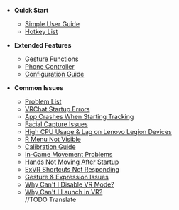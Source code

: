 
- __Quick Start__  

  - [Simple User Guide](/en/guide.md)
  - [Hotkey List](/en/hotkey.md#按键设置)



- __Extended Features__  
  - [Gesture Functions](/en/gestura.md#手势说明)  
  - [Phone Controller](/en/fakehand.md#手机控制器使用方法：)  
  - [Configuration Guide](/en/config_info.md)  

- __Common Issues__  
  - [Problem List](/en/problems_list.md)  
  - [VRChat Startup Errors](/en/problems.md#启动VRChat报错)  
  - [App Crashes When Starting Tracking](/en/problems.md#点击开始追踪闪退)  
  - [Facial Capture Issues](/en/problems.md#面捕常见问题)  
  - [High CPU Usage & Lag on Lenovo Legion Devices](/en/problems.md#联想拯救者电脑异常占用与卡顿问题)  
  - [R Menu Not Visible](/en/problems.md#R菜单看不到)  
  - [Calibration Guide](/en/problems.md#校准问题)  
  - [In-Game Movement Problems](/en/problems.md#游戏内操作问题)  
  - [Hands Not Moving After Startup](/en/problems.md#驱动问题)  
  - [ExVR Shortcuts Not Responding](/en/problems.md#ExVR快捷键没反应)  
  - [Gesture & Expression Issues](/en/problems.md#关于模型手势表情的问题)  
  - [Why Can't I Disable VR Mode?](/en/problems.md#为什么我的VRChat没办法变成原来的样子了)  
  - [Why Can't I Launch in VR?](/en/problems.md#为什么我的VRChat没办法变成VR模式)  
  //TODO Translate